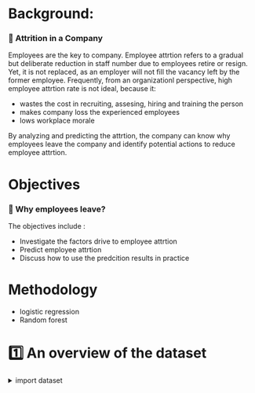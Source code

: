 # Background: #
### :briefcase: Attrition in a Company ###
Employees are the key to company. Employee attrtion refers to a gradual but deliberate reduction in staff number due to employees retire or resign. Yet, it is not replaced, as an employer will not fill the vacancy left by the former employee. Frequently, from an organizationl perspective, high employee attrtion rate is not ideal, because it:
  * wastes the cost in recruiting, assesing, hiring and training the person
  * makes company loss the experienced employees
  * lows workplace morale
  
By analyzing and predicting the attrtion, the company can know why employees leave the company and identify potential actions to reduce employee attrtion.

# Objectives #
### :mag_right: Why employees leave? ###
The objectives include :
  * Investigate the factors drive to employee attrtion
  * Predict employee attrtion
  * Discuss how to use the predcition results in practice

# Methodology #
* logistic regression
* Random forest

# :one: An overview of the dataset #

<details>
  <summary>import dataset</summary>
 
```{r, echo = FALSE}
library(readr)
library(caret)
```
### 1.1 Loading the data set ###
```{r, echo = FALSE}
Employee_attrition_dataset <- read_csv("Employee attrition dataset.csv")
View(Employee_attrition_dataset)
```
### 1.2 Check for missing data ###
```{r, echo = FALSE}                             
sum(is.na(Employee_attrition_dataset))
```
#### 1.3 Data split to training and testing ###
I took 80% for the training part
```{r, echo = FALSE}                             
set.seed(31)
indeces <- sample(nrow(Employee_attrition_dataset),nrow(Employee_attrition_dataset)*0.8)

train <- Employee_attrition_dataset[indeces,]
test <- Employee_attrition_dataset[-indeces,]

summary(train)
names(train)
```
</details>
